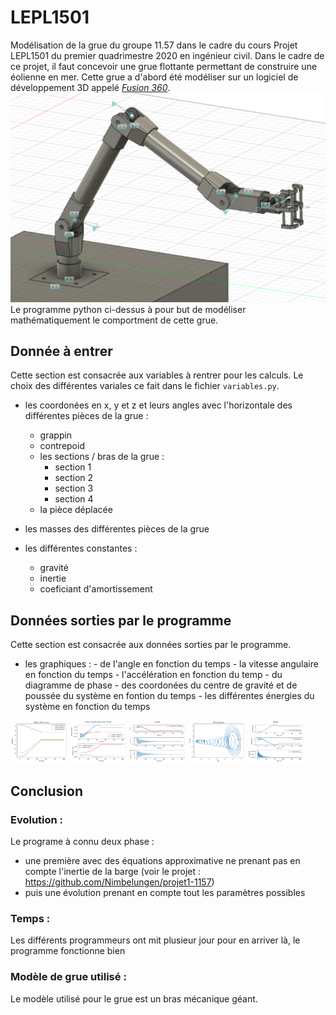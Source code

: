 # LEPL1501
Modélisation de la grue du groupe 11.57 dans le cadre du cours Projet LEPL1501 du premier quadrimestre 2020 en ingénieur 
civil.
Dans le cadre de ce projet, il faut concevoir une grue flottante permettant de construire une éolienne en mer. 
Cette grue a d'abord été modéliser sur un logiciel de développement 3D appelé *[Fusion 360](https://www.autodesk.com/products/fusion-360/overview)*.
![La grue sur Fusion360](img/allCrane.png)
Le programme python ci-dessus à pour but de modéliser mathématiquement le comportment de cette grue. 

## Donnée à entrer

Cette section est consacrée aux variables à rentrer pour les calculs. Le choix des différentes variales ce fait dans le 
fichier ```variables.py```. 

- les coordonées en x, y et z et leurs angles avec l'horizontale des différentes pièces de la grue :
    - grappin
    - contrepoid
    - les sections / bras de la grue :
        - section 1
        - section 2
        - section 3
        - section 4
    - la pièce déplacée             

- les masses des différentes pièces de la grue
- les différentes constantes :
    - gravité
    - inertie
    - coeficiant d'amortissement

## Données sorties par le programme 

Cette section est consacrée aux données sorties par le programme.

- les graphiques :
             - de l'angle en fonction du temps
             - la vitesse angulaire en fonction du temps
             - l'accélération en fonction du temp
             - du diagramme de phase
             - des coordonées du centre de gravité et de poussée du système en fontion du temps
             - les différentes énergies du système en fonction du temps


<img src="https://raw.githubusercontent.com/quentinprieels/LEPL1501/master/img/motionCrane.png" width="18%"></img> 
<img src="https://raw.githubusercontent.com/quentinprieels/LEPL1501/master/img/centerGravity_centerThrust.png" width="18%"></img> 
<img src="https://raw.githubusercontent.com/quentinprieels/LEPL1501/master/img/omegaAndTheta.png" width="18%"></img> 
<img src="https://raw.githubusercontent.com/quentinprieels/LEPL1501/master/img/phaseDiagram.png" width="18%"></img> 
<img src="https://raw.githubusercontent.com/quentinprieels/LEPL1501/master/img/energy.png" width="18%"></img> 


## Conclusion

### Evolution :

Le programe à connu deux phase : 
- une première avec des équations approximative ne prenant pas en compte  l'inertie de la barge (voir le projet : https://github.com/Nimbelungen/projet1-1157)
- puis une évolution prenant en compte tout les paramètres possibles

### Temps : 

Les différents programmeurs ont mit plusieur jour pour en arriver là, le programme fonctionne bien

### Modèle de grue utilisé :

Le modèle utilisé pour le grue est un bras mécanique géant. 
